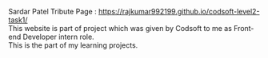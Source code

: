 Sardar Patel Tribute Page : https://rajkumar992199.github.io/codsoft-level2-task1/ <br> 
This website is part of project which was given by Codsoft to me as Front-end Developer intern role. <br> 
This is the part of my learning projects.

